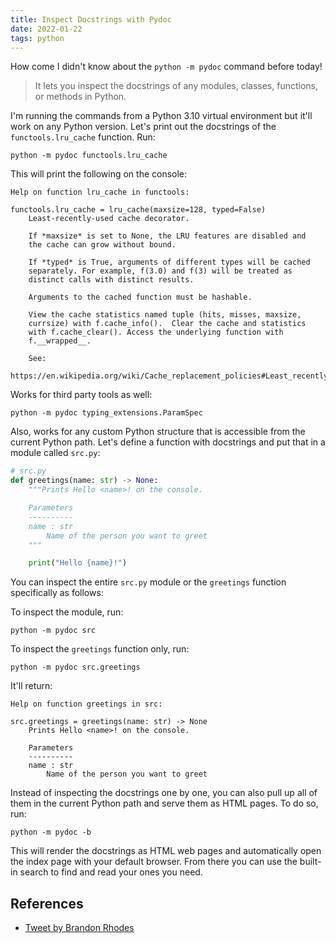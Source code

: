 ```yaml
---
title: Inspect Docstrings with Pydoc
date: 2022-01-22
tags: python
---
```


How come I didn't know about the `python -m pydoc` command before today!

> It lets you inspect the docstrings of any modules, classes, functions, or methods in Python.

I'm running the commands from a Python 3.10 virtual environment but it'll work on any Python version. Let's print out the docstrings of the `functools.lru_cache` function. Run:


```
python -m pydoc functools.lru_cache
```

This will print the following on the console:

```
Help on function lru_cache in functools:

functools.lru_cache = lru_cache(maxsize=128, typed=False)
    Least-recently-used cache decorator.

    If *maxsize* is set to None, the LRU features are disabled and
    the cache can grow without bound.

    If *typed* is True, arguments of different types will be cached
    separately. For example, f(3.0) and f(3) will be treated as
    distinct calls with distinct results.

    Arguments to the cached function must be hashable.

    View the cache statistics named tuple (hits, misses, maxsize,
    currsize) with f.cache_info().  Clear the cache and statistics
    with f.cache_clear(). Access the underlying function with
    f.__wrapped__.

    See:
    https://en.wikipedia.org/wiki/Cache_replacement_policies#Least_recently_used_(LRU)
```

Works for third party tools as well:

```
python -m pydoc typing_extensions.ParamSpec
```

Also, works for any custom Python structure that is accessible from the current Python path. Let's define a function with docstrings and put that in a module called `src.py`:

```python
# src.py
def greetings(name: str) -> None:
    """Prints Hello <name>! on the console.

    Parameters
    ----------
    name : str
        Name of the person you want to greet
    """

    print("Hello {name}!")
```

You can inspect the entire `src.py` module or the `greetings` function specifically as follows:

To inspect the module, run:

```
python -m pydoc src
```

To inspect the `greetings` function only, run:

```
python -m pydoc src.greetings
```

It'll return:

```
Help on function greetings in src:

src.greetings = greetings(name: str) -> None
    Prints Hello <name>! on the console.

    Parameters
    ----------
    name : str
        Name of the person you want to greet
```

Instead of inspecting the docstrings one by one, you can also pull up all of them in the current Python path and serve them as HTML pages. To do so, run:

```
python -m pydoc -b
```

This will render the docstrings as HTML web pages and automatically open the index page with your default browser. From there you can use the built-in search to find and read your ones you need.

## References

* [Tweet by Brandon Rhodes](https://twitter.com/brandon_rhodes/status/1354416534098214914)
